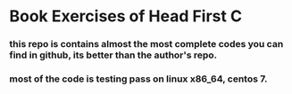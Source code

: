 # Book Exercises of Head First C
### this repo is contains almost the most complete codes you can find in github, its better than the author's repo.
### most of the code is testing pass on linux x86_64, centos 7.
